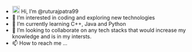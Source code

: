 - <img src="https://camo.githubusercontent.com/e8e7b06ecf583bc040eb60e44eb5b8e0ecc5421320a92929ce21522dbc34c891/68747470733a2f2f6d656469612e67697068792e636f6d2f6d656469612f6876524a434c467a6361737252346961377a2f67697068792e676966" width="20px"> Hi, I’m @ruturajpatra99
- 👀 I’m interested in coding and exploring new technologies
- 🌱 I’m currently learning C++, Java and Python
- 💞️ I’m looking to collaborate on any tech stacks that would increase my knowledge and is in my intersts.
- 📫 How to reach me ...<!--Put your email I'd Here-->

<!---
ruturajpatra99/ruturajpatra99 is a ✨ special ✨ repository because its `README.md` (this file) appears on your GitHub profile.
You can click the Preview link to take a look at your changes.
--->
